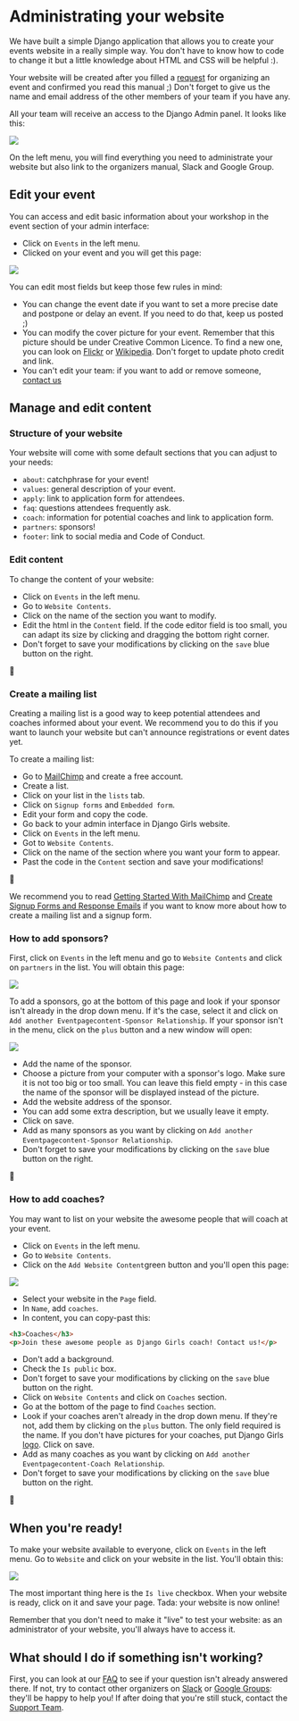 # Administrating your website

We have built a simple Django application that allows you to create your events website in a really simple way. You don't have to know how to code to change it but a little knowledge about HTML and CSS will be helpful :).

Your website will be created after you filled a [request](https://djangogirls.org/organize/) for organizing an event and confirmed you read this manual ;)
Don't forget to give us the name and email address of the other members of your team if you have any.

All your team will receive an access to the Django Admin panel. It looks like this:

![](images/1.png)

On the left menu, you will find everything you need to administrate your website but also link to the organizers manual, Slack and Google Group.

## Edit your event

You can access and edit basic information about your workshop in the event section of your admin interface:

* Click on `Events` in the left menu.
* Clicked on your event and you will get this page:

![](images/4.png)

You can edit most fields but keep those few rules in mind:

* You can change the event date if you want to set a more precise date and postpone or delay an event. If you need to do that, keep us posted ;)
* You can modify the cover picture for your event. Remember that this picture should be under Creative Common Licence. To find a new one, you can look on [Flickr](http://flickr.com/) or [Wikipedia](https://en.wikipedia.org/wiki/Main_Page). Don't forget to update photo credit and link.
* You can't edit your team: if you want to add or remove someone, [contact us](mailto:hello@djangogirls.com)


## Manage and edit content

### Structure of your website

Your website will come with some default sections that you can adjust to your needs:

* `about`: catchphrase for your event!
* `values`: general description of your event.
* `apply`: link to application form for attendees.
* `faq`: questions attendees frequently ask.
* `coach`: information for potential coaches and link to application form.
* `partners`: sponsors!
* `footer`: link to social media and Code of Conduct.

### Edit content

To change the content of your website:

* Click on `Events` in the left menu.
* Go to `Website Contents`.
* Click on the name of the section you want to modify.
* Edit the html in the `Content` field. If the code editor field is too small, you can adapt its size by clicking and dragging the bottom right corner.
* Don't forget to save your modifications by clicking on the `save` blue button on the right.

:tada:

### Create a mailing list

Creating a mailing list is a good way to keep potential attendees and coaches informed about your event. We recommend you to do this if you want to launch your website but can't announce registrations or event dates yet.

To create a mailing list:

* Go to [MailChimp](http://mailchimp.com/) and create a free account.
* Create a list.
* Click on your list in the `lists` tab.
* Click on `Signup forms` and `Embedded form`.
* Edit your form and copy the code.
* Go back to your admin interface in Django Girls website.
* Click on `Events` in the left menu.
* Got to `Website Contents`.
* Click on the name of the section where you want your form to appear.
* Past the code in the `Content` section and save your modifications!

:tada:

We recommend you to read [Getting Started With MailChimp](http://mailchimp.com/resources/guides/getting-started-with-mailchimp/html/) and [Create Signup Forms and Response Emails](http://kb.mailchimp.com/lists/signup-forms/create-signup-forms-and-response-emails) if you want to know more about how to create a mailing list and a signup form.

### How to add sponsors?

First, click on `Events` in the left menu and go to `Website Contents` and click on `partners` in the list. You will obtain this page:

![](images/3.png)

To add a sponsors, go at the bottom of this page and look if your sponsor isn't already in the drop down menu. If it's the case, select it and click on `Add another Eventpagecontent-Sponsor Relationship`. If your sponsor isn't in the menu, click on the `plus` button and a new window will open:

![](images/5.png)

* Add the name of the sponsor.
* Choose a picture from your computer with a sponsor's logo. Make sure it is not too big or too small. You can leave this field empty - in this case the name of the sponsor will be displayed instead of the picture.
* Add the website address of the sponsor.
* You can add some extra description, but we usually leave it empty.
* Click on save.
* Add as many sponsors as you want by clicking on `Add another Eventpagecontent-Sponsor Relationship`.
* Don't forget to save your modifications by clicking on the `save` blue button on the right.

:tada:

### How to add coaches?

You may want to list on your website the awesome people that will coach at your event.

* Click on `Events` in the left menu.
* Go to `Website Contents`.
* Click on the `Add Website Content`green button and you'll open this page:

![](images/6.png)

* Select your website in the `Page` field.
* In `Name`, add `coaches`.
* In content, you can copy-past this: 

```html
<h3>Coaches</h3>
<p>Join these awesome people as Django Girls coach! Contact us!</p>
```

* Don't add a background.
* Check the `Is public` box.
* Don't forget to save your modifications by clicking on the `save` blue button on the right.
* Click on `Website Contents` and click on `Coaches` section.
* Go at the bottom of the page to find `Coaches` section.
* Look if your coaches aren't already in the drop down menu. If they're not, add them by clicking on the `plus` button. The only field required is the name. If you don't have pictures for your coaches, put Django Girls [logo](https://github.com/DjangoGirls/resources/blob/master/Design/Logo/logo_square.png). Click on save.
* Add as many coaches as you want by clicking on `Add another Eventpagecontent-Coach Relationship`.
* Don't forget to save your modifications by clicking on the `save` blue button on the right.

:tada:

## When you're ready!

To make your website available to everyone, click on `Events` in the left menu. Go to `Website` and click on your website in the list. You'll obtain this:

![](images/2.png)

The most important thing here is the `Is live` checkbox. When your website is ready, click on it and save your page. Tada: your website is now online!

Remember that you don't need to make it "live" to test your website: as an administrator of your website, you'll always have to access it.

## What should I do if something isn't working?

First, you can look at our [FAQ](../faq/README.md) to see if your question isn't already answered there. If not, try to contact other organizers on [Slack](https://djangogirls.slack.com/) or [Google Groups](https://groups.google.com/forum/#!forum/django-girls-organizers): they'll be happy to help you! If after doing that you're still stuck, contact the [Support Team](mailto:hello@djangogirls.org).